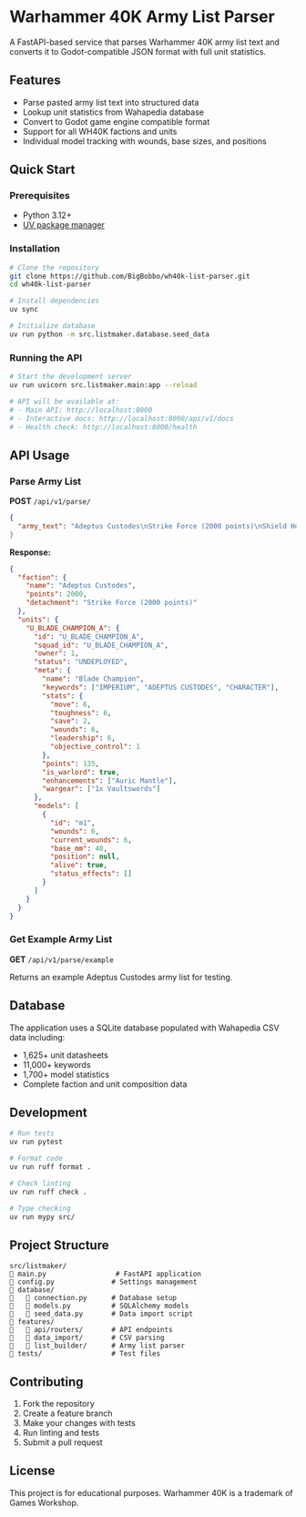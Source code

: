 # Warhammer 40K Army List Parser

A FastAPI-based service that parses Warhammer 40K army list text and converts it to Godot-compatible JSON format with full unit statistics.

## Features

- Parse pasted army list text into structured data
- Lookup unit statistics from Wahapedia database
- Convert to Godot game engine compatible format
- Support for all WH40K factions and units
- Individual model tracking with wounds, base sizes, and positions

## Quick Start

### Prerequisites

- Python 3.12+
- [UV package manager](https://github.com/astral-sh/uv)

### Installation

```bash
# Clone the repository
git clone https://github.com/BigBobbo/wh40k-list-parser.git
cd wh40k-list-parser

# Install dependencies
uv sync

# Initialize database
uv run python -m src.listmaker.database.seed_data
```

### Running the API

```bash
# Start the development server
uv run uvicorn src.listmaker.main:app --reload

# API will be available at:
# - Main API: http://localhost:8000
# - Interactive docs: http://localhost:8000/api/v1/docs
# - Health check: http://localhost:8000/health
```

## API Usage

### Parse Army List

**POST** `/api/v1/parse/`

```json
{
  "army_text": "Adeptus Custodes\nStrike Force (2000 points)\nShield Host\n\nCHARACTERS\n\nBlade Champion (135 points)\n" Warlord\n" 1x Vaultswords\n" Enhancement: Auric Mantle"
}
```

**Response:**
```json
{
  "faction": {
    "name": "Adeptus Custodes",
    "points": 2000,
    "detachment": "Strike Force (2000 points)"
  },
  "units": {
    "U_BLADE_CHAMPION_A": {
      "id": "U_BLADE_CHAMPION_A",
      "squad_id": "U_BLADE_CHAMPION_A",
      "owner": 1,
      "status": "UNDEPLOYED",
      "meta": {
        "name": "Blade Champion",
        "keywords": ["IMPERIUM", "ADEPTUS CUSTODES", "CHARACTER"],
        "stats": {
          "move": 6,
          "toughness": 6,
          "save": 2,
          "wounds": 6,
          "leadership": 6,
          "objective_control": 1
        },
        "points": 135,
        "is_warlord": true,
        "enhancements": ["Auric Mantle"],
        "wargear": ["1x Vaultswords"]
      },
      "models": [
        {
          "id": "m1",
          "wounds": 6,
          "current_wounds": 6,
          "base_mm": 40,
          "position": null,
          "alive": true,
          "status_effects": []
        }
      ]
    }
  }
}
```

### Get Example Army List

**GET** `/api/v1/parse/example`

Returns an example Adeptus Custodes army list for testing.

## Database

The application uses a SQLite database populated with Wahapedia CSV data including:

- 1,625+ unit datasheets
- 11,000+ keywords
- 1,700+ model statistics
- Complete faction and unit composition data

## Development

```bash
# Run tests
uv run pytest

# Format code
uv run ruff format .

# Check linting
uv run ruff check .

# Type checking
uv run mypy src/
```

## Project Structure

```
src/listmaker/
   main.py                 # FastAPI application
   config.py              # Settings management
   database/
      connection.py      # Database setup
      models.py          # SQLAlchemy models
      seed_data.py       # Data import script
   features/
      api/routers/       # API endpoints
      data_import/       # CSV parsing
      list_builder/      # Army list parser
   tests/                 # Test files
```

## Contributing

1. Fork the repository
2. Create a feature branch
3. Make your changes with tests
4. Run linting and tests
5. Submit a pull request

## License

This project is for educational purposes. Warhammer 40K is a trademark of Games Workshop.